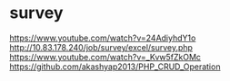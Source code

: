 # survey
https://www.youtube.com/watch?v=24AdiyhdY1o
http://10.83.178.240/job/survey/excel/survey.php
https://www.youtube.com/watch?v=_Kvw5fZkOMc
https://github.com/akashyap2013/PHP_CRUD_Operation
